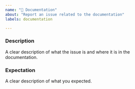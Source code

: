 ```yaml
---
name: "📝 Documentation"
about: "Report an issue related to the documentation"
labels: documentation

---
```


### Description

A clear description of what the issue is and where it is in the documentation.

### Expectation

A clear description of what you expected.
